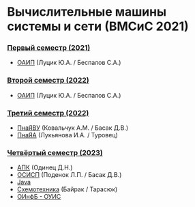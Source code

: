 # Вычислительные машины системы и сети (ВМСиС 2021)

### [Первый семестр (2021)](https://github.com/CyrilHorbacheuski/BGUIR__LABS/tree/main/1_term)
- [ОАИП](https://github.com/CyrilHorbacheuski/BGUIR__LABS/tree/main/1_term/ОАИП) (Луцик Ю.А. / Беспалов С.А.)
### [Второй семестр (2022)](https://github.com/CyrilHorbacheuski/BGUIR__LABS/tree/main/2_term)
- [ОАИП](https://github.com/CyrilHorbacheuski/BGUIR__LABS/tree/main/2_term/ОАИП) (Луцик Ю.А. / Беспалов С.А.)
### [Третий семестр (2022)](https://github.com/CyrilHorbacheuski/BGUIR__LABS/tree/main/3_term)
- [ПнаЯВУ](https://github.com/CyrilHorbacheuski/BGUIR__LABS/tree/main/3_term/C++) (Ковальчук А.М. / Басак Д.В.)
- [ПнаЯА](https://github.com/CyrilHorbacheuski/BGUIR__LABS/tree/main/3_term/Assembler) (Лукьянова И.А. / Туровец)
### [Четвёртый семестр (2023)](https://github.com/CyrilHorbacheuski/BGUIR__LABS/tree/main/4_term)
- [АПК](https://github.com/CyrilHorbacheuski/BGUIR__LABS/tree/main/4_term/APK) (Одинец Д.Н.)
- [ОСИСП](https://github.com/CyrilHorbacheuski/BGUIR__LABS/tree/main/4_term/OSISP) (Поденок Л.П. / Басак Д.В.)
- [Java](https://github.com/CyrilHorbacheuski/BGUIR__LABS/tree/main/4_term/Java)
- [Cхемотехника](https://github.com/CyrilHorbacheuski/BGUIR__LABS/tree/main/4_term/Схемота) (Байрак / Тарасюк)
- [ОИнфБ - ОУИС](https://github.com/CyrilHorbacheuski/BGUIR__LABS/tree/main/4_term/ОИнфБ-ОУИС) 